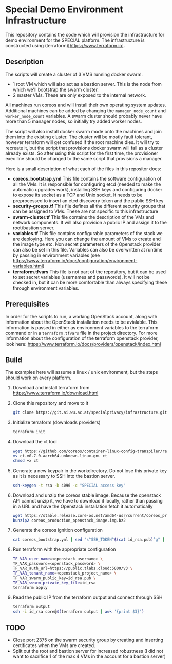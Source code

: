 # Special Demo Environment Infrastructure
This repository contains the code which will provision the infrastructure for demo environment for the SPECIAL platform. The infrastructure is constructed using (terraform)[https://www.terraform.io].

## Description
The scripts will create a cluster of 3 VMS running docker swarm.
* 1 root VM which will also act as a bastion server. This is the node from which we'll bootstrap the swarm cluster.
* 2 master VMs. These are only exposed to the internal network.

All machines run coreos and will install their own operating system updates. Additional machines can be added by changing the `manager_node_count` and `worker_node_count` variables.
A swarm cluster should probably never have more than 5 manager nodes, so initially try added worker nodes.

The script will also install docker swarm mode onto the machines and join them into the existing cluster. The cluster will be mostly fault tolerant, however terraform will get confused if the root machine dies.
It will try to recreate it, but the script that provisions docker swarm will fail as a cluster already exists. So after using this script for the first time, the provisioner exec line should be changed to the same script that provisions a manager.

Here is a small description of what each of the files in this repositor does:
* **coreos_bootstrap.yml**
This file contains the software configuration of all the VMs. It is responsible for configuring etcd (needed to make the automatic upgrades work), installing SSH keys and configuring docker to expose its socket as a TCP and Unix socket.
It needs to be preprocessed to insert an etcd discovery token and the public SSH key
* **security-groups.tf**
This file defines all the different security groups that can be assigned to VMs. These are not specific to this infrastructure
* **swarm-cluster.tf**
This file contains the description of the VMs and network components. It will also provision a public IP and assign it to the root/bastion server.
* **variables.tf**
This file contains configurable parameters of the stack we are deploying. Here you can change the amount of VMs to create and the image type etc. Non secret parameters of the Openstack provider can also be set in this file. Variables can also be overwritten at runtime by passing in environment variables (see https://www.terraform.io/docs/configuration/environment-variables.html)
* **terraform.tfvars**
This file is not part of the repository, but it can be used to set secret variables (usernames and passwords). It will not be checked in, but it can be more comfortable than always specifying these through environment variables.

## Prerequisites
In order for the scripts to run, a working OpenStack account, along with information about the OpenStack installation needs to be avialable. This information is passed in either as environment variables to the terraform command or in a `terraform.tfvars` file in the project directory.
For more information about the configuration of the terraform openstack provider, look here: https://www.terraform.io/docs/providers/openstack/index.html

## Build
The examples here will assume a linux / unix environment, but the steps should work on every platform.
1.   Download and install terraform from https://www.terraform.io/download.html
2.   Clone this repository and move to it

     ```bash
     git clone https://git.ai.wu.ac.at/specialprivacy/infrastructure.git
     ```

3.   Initialize terraform (downloads providers)

     ```bash
     terraform init
     ```

4.   Download the ct tool

     ```bash
     wget https://github.com/coreos/container-linux-config-transpiler/releases/download/v0.7.0/ct-v0.7.0-aarch64-unknown-linux-gnu
     mv ct-v0.7.0-aarch64-unknown-linux-gnu ct
     chmod +x ct
     ```

5.   Generate a new keypair in the workdirectory. Do not lose this private key as it is necessary to SSH into the bastion server.

     ```bash
     ssh-keygen -t rsa -b 4096 -c "SPECIAL access key"
     ```

6.   Download and unzip the coreos stable image. Because the openstack API cannot unzip it, we have to download it locally, rather than passing in a URL and have the Openstack installation fetch it automatically

     ```bash
     wget https://stable.release.core-os.net/amd64-usr/current/coreos_production_openstack_image.img.bz2
     bunzip2 coreos_production_openstack_image.img.bz2
     ```

7.   Generate the coreos ignition configuration

     ```bash
     cat coreos_bootstrap.yml | sed "s^SSH_TOKEN^$(cat id_rsa.pub)^g" | sed "s^DISCOVERY^$(curl -XGET 'https://discovery.etc.io/new?size=3)'^g" | ./ct -out-file coreos_bootstrap.json -platform openstack-metadata
     ```

8.   Run terraform with the appropriate configuration

     ```bash
     TF_VAR_user_name=<openstack_username> \
     TF_VAR_password=<openstack_password> \
     TF_VAR_auth_url=https://public.tlabs.cloud:5000/v3 \
     TF_VAR_tenant_name=<openstack_project_name> \
     TF_VAR_swarm_public_key=id_rsa.pub \
     TF_VAR_swarm_private_key_file=id_rsa
     terraform apply
     ```

9.   Read the public IP from the terraform output and connect through SSH

     ```bash
     terraform output
     ssh -i id_rsa core@$(terraform output | awk '{print $3}')
     ```

## TODO
* Close port 2375 on the swarm security group by creating and inserting certificates when the VMs are created.
* Split out the root and bastion server for increased robustness (I did not want to sacrifice 1 of the max 4 VMs in the account for a bastion server)
